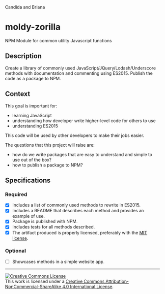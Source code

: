 Candida and Briana
# moldy-zorilla
NPM Module for common utility Javascript functions
## Description

Create a library of commonly used JavaScript/JQuery/Lodash/Underscore methods with documentation and commenting using ES2015. Publish the code as a package to NPM.
## Context

This goal is important for:
- learning JavaScript 
- understanding how developer write higher-level code for others to use
- understanding ES2015

This code will be used by other developers to make their jobs easier.

The questions that this project will raise are:
- how do we write packages that are easy to understand and simple to use out of the box?
- how to publish a package to NPM?
## Specifications
### Required
- [x] Includes a list of commonly used methods to rewrite in ES2015.
- [x] Includes a README that describes each method and provides an example of use. 
- [x] Package is published with NPM.
- [x] Includes tests for all methods described.
- [x] The artifact produced is properly licensed, preferably with the [MIT license](https://opensource.org/licenses/MIT).
### Optional
- [ ] Showcases methods in a simple website app.

---

<!-- LICENSE -->

<a rel="license" href="http://creativecommons.org/licenses/by-nc-sa/4.0/"><img alt="Creative Commons License" style="border-width:0" src="https://i.creativecommons.org/l/by-nc-sa/4.0/80x15.png" /></a>
<br />This work is licensed under a <a rel="license" href="http://creativecommons.org/licenses/by-nc-sa/4.0/">Creative Commons Attribution-NonCommercial-ShareAlike 4.0 International License</a>.
